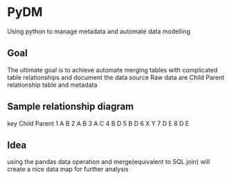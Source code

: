 # PyDM
Using python to manage metadata and automate data modelling

## Goal
The ultimate goal is to achieve automate merging tables with complicated table relationships and document the data source
Raw data are Child Parent relationship table and metadata

## Sample relationship diagram
key	Child	Parent
1	   A	   B
2	   A   	 B
3	   A	   C
4	   B	   D
5	   B	   D
6	   X	   Y
7	   D	   E
8	   D	   E

## Idea
using the pandas data operation and merge(equivalent to SQL join) will create a nice data map for further analysis
